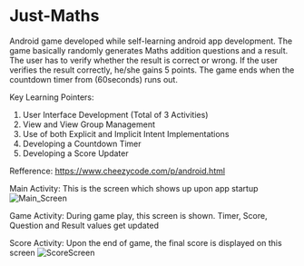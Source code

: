 # Just-Maths
Android game developed while self-learning android app development. The game basically randomly generates Maths addition questions and a result. The user has to verify whether the result is correct or wrong. If the user verifies the result correctly, he/she gains 5 points. The game ends when the countdown timer from (60seconds) runs out.

Key Learning Pointers:
1) User Interface Development (Total of 3 Activities)
2) View and View Group Management
3) Use of both Explicit and Implicit Intent Implementations
4) Developing a Countdown Timer
5) Developing a Score Updater

Refference: https://www.cheezycode.com/p/android.html


Main Activity: This is the screen which shows up upon app startup
![Main_Screen](https://imgur.com/zxNawBg)


Game Activity: During game play, this screen is shown. Timer, Score, Question and Result values get updated



Score Activity: Upon the end of game, the final score is displayed on this screen
![ScoreScreen](https://i.imgur.com/m6DacqK.png)

